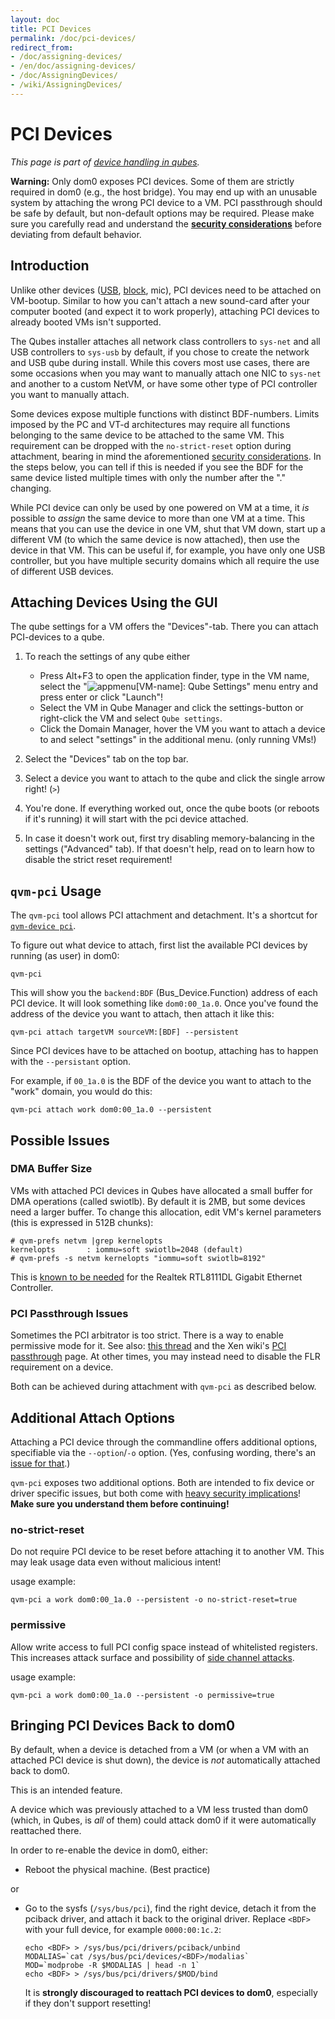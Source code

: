 ```yaml
---
layout: doc
title: PCI Devices
permalink: /doc/pci-devices/
redirect_from:
- /doc/assigning-devices/
- /en/doc/assigning-devices/
- /doc/AssigningDevices/
- /wiki/AssigningDevices/
---
```


# PCI Devices #

*This page is part of [device handling in qubes].*

**Warning:** Only dom0 exposes PCI devices.
Some of them are strictly required in dom0 (e.g., the host bridge).
You may end up with an unusable system by attaching the wrong PCI device to a VM.
PCI passthrough should be safe by default, but non-default options may be required.
Please make sure you carefully read and understand the **[security considerations]** before deviating from default behavior.


## Introduction ##

Unlike other devices ([USB], [block], mic), PCI devices need to be attached on VM-bootup.
Similar to how you can't attach a new sound-card after your computer booted (and expect it to work properly), attaching PCI devices to already booted VMs isn't supported.

The Qubes installer attaches all network class controllers to `sys-net` and all USB controllers to `sys-usb` by default, if you chose to create the network and USB qube during install.
While this covers most use cases, there are some occasions when you may want to manually attach one NIC to `sys-net` and another to a custom NetVM, or have some other type of PCI controller you want to manually attach.

Some devices expose multiple functions with distinct BDF-numbers.
Limits imposed by the PC and VT-d architectures may require all functions belonging to the same device to be attached to the same VM.
This requirement can be dropped with the `no-strict-reset` option during attachment, bearing in mind the aforementioned [security considerations].
In the steps below, you can tell if this is needed if you see the BDF for the same device listed multiple times with only the number after the "." changing.

While PCI device can only be used by one powered on VM at a time, it *is* possible to *assign* the same device to more than one VM at a time. 
This means that you can use the device in one VM, shut that VM down, start up a different VM (to which the same device is now attached), then use the device in that VM.
This can be useful if, for example, you have only one USB controller, but you have multiple security domains which all require the use of different USB devices.


## Attaching Devices Using the GUI ##

The qube settings for a VM offers the "Devices"-tab.
There you can attach PCI-devices to a qube.

 1. To reach the settings of any qube either

     - Press Alt+F3 to open the application finder, type in the VM name, select the "![appmenu]\[VM-name\]: Qube Settings" menu entry and press enter or click "Launch"!
     - Select the VM in Qube Manager and click the settings-button or right-click the VM and select `Qube settings`.
     - Click the Domain Manager, hover the VM you want to attach a device to and select "settings" in the additional menu. (only running VMs!)

 2. Select the "Devices" tab on the top bar.
 3. Select a device you want to attach to the qube and click the single arrow right! (`>`)
 4. You're done.
    If everything worked out, once the qube boots (or reboots if it's running) it will start with the pci device attached.
 5. In case it doesn't work out, first try disabling memory-balancing in the settings ("Advanced" tab).
    If that doesn't help, read on to learn how to disable the strict reset requirement!


## `qvm-pci` Usage ##

The `qvm-pci` tool allows PCI attachment and detachment.
It's a shortcut for [`qvm-device pci`][qvm-device].

To figure out what device to attach, first list the available PCI devices by running (as user) in dom0:

    qvm-pci

This will show you the `backend:BDF` (Bus_Device.Function) address of each PCI device. 
It will look something like `dom0:00_1a.0`.
Once you've found the address of the device you want to attach, then attach it like this:

    qvm-pci attach targetVM sourceVM:[BDF] --persistent

Since PCI devices have to be attached on bootup, attaching has to happen with the `--persistant` option.

For example, if `00_1a.0` is the BDF of the device you want to attach to the "work" domain, you would do this:

    qvm-pci attach work dom0:00_1a.0 --persistent


## Possible Issues ##


### DMA Buffer Size ###

VMs with attached PCI devices in Qubes have allocated a small buffer for DMA operations (called swiotlb).
By default it is 2MB, but some devices need a larger buffer.
To change this allocation, edit VM's kernel parameters (this is expressed in 512B chunks):

    # qvm-prefs netvm |grep kernelopts
    kernelopts       : iommu=soft swiotlb=2048 (default)
    # qvm-prefs -s netvm kernelopts "iommu=soft swiotlb=8192"


This is [known to be needed][ml1] for the Realtek RTL8111DL Gigabit Ethernet Controller.


### PCI Passthrough Issues ###

Sometimes the PCI arbitrator is too strict. 
There is a way to enable permissive mode for it.
See also: [this thread][ml2] and the Xen wiki's [PCI passthrough] page.
At other times, you may instead need to disable the FLR requirement on a device.

Both can be achieved during attachment with `qvm-pci` as described below.


## Additional Attach Options ##

Attaching a PCI device through the commandline offers additional options, specifiable via the `--option`/`-o` option.
(Yes, confusing wording, there's an [issue for that](https://github.com/QubesOS/qubes-issues/issues/4530).)

`qvm-pci` exposes two additional options.
Both are intended to fix device or driver specific issues, but both come with [heavy security implications][security considerations]! **Make sure you understand them before continuing!**


### no-strict-reset ###

Do not require PCI device to be reset before attaching it to another VM.
This may leak usage data even without malicious intent!

usage example:

    qvm-pci a work dom0:00_1a.0 --persistent -o no-strict-reset=true


### permissive ###

Allow write access to full PCI config space instead of whitelisted registers.
This increases attack surface and possibility of [side channel attacks].

usage example:

    qvm-pci a work dom0:00_1a.0 --persistent -o permissive=true


## Bringing PCI Devices Back to dom0 ##

By default, when a device is detached from a VM (or when a VM with an attached PCI device is shut down), the device is *not* automatically attached back to dom0.

This is an intended feature.

A device which was previously attached to a VM less trusted than dom0 (which, in Qubes, is *all* of them) could attack dom0 if it were automatically reattached there.

In order to re-enable the device in dom0, either:

 *  Reboot the physical machine. (Best practice)

or

 *  Go to the sysfs (`/sys/bus/pci`), find the right device, detach it from the pciback driver, and attach it back to the original driver. 
    Replace `<BDF>` with your full device, for example `0000:00:1c.2`:

        echo <BDF> > /sys/bus/pci/drivers/pciback/unbind
        MODALIAS=`cat /sys/bus/pci/devices/<BDF>/modalias`
        MOD=`modprobe -R $MODALIAS | head -n 1`
        echo <BDF> > /sys/bus/pci/drivers/$MOD/bind

    It is **strongly discouraged to reattach PCI devices to dom0**, especially if they don't support resetting!


[device handling in qubes]: /doc/device-handling/
[security considerations]: /doc/device-handling-security/#pci-security
[block]:/doc/block-devices/
[USB]:/doc/usb-devices/
[appmenu]: /attachment/wiki/Devices/qubes-appmenu-select.png
[domain manager icon]: /attachment/wiki/Devices/qubes-logo-icon.png
[qvm-device]: /doc/device-handling/#general-qubes-device-widget-behavior-and-handling
[side channel attacks]: https://en.wikipedia.org/wiki/Side-channel_attack
[ml1]: https://groups.google.com/group/qubes-devel/browse_thread/thread/631c4a3a9d1186e3
[ml2]: https://groups.google.com/forum/#!topic/qubes-users/Fs94QAc3vQI
[PCI passthrough]: https://wiki.xen.org/wiki/Xen_PCI_Passthrough

